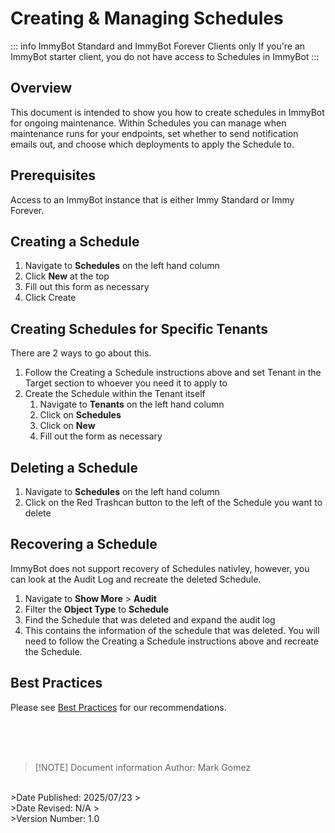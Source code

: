 <!-- How To Template -->
# Creating & Managing Schedules
::: info ImmyBot Standard and ImmyBot Forever Clients only
If you're an ImmyBot starter client, you do not have access to Schedules in ImmyBot
:::

## Overview
This document is intended to show you how to create schedules in ImmyBot for ongoing maintenance. Within Schedules you can manage when maintenance runs for your endpoints, set whether to send notification emails out, and choose which deployments to apply the Schedule to.

## Prerequisites
Access to an ImmyBot instance that is either Immy Standard or Immy Forever.

## Creating a Schedule
1. Navigate to **Schedules** on the left hand column
2. Click **New** at the top
3. Fill out this form as necessary
4. Click Create

## Creating Schedules for Specific Tenants
There are 2 ways to go about this.
1. Follow the Creating a Schedule instructions above and set Tenant in the Target section to whoever you need it to apply to
2. Create the Schedule within the Tenant itself
   1. Navigate to **Tenants** on the left hand column
   2. Click on **Schedules**
   3. Click on **New**
   4. Fill out the form as necessary

## Deleting a Schedule
1. Navigate to **Schedules** on the left hand column
2. Click on the Red Trashcan button to the left of the Schedule you want to delete

## Recovering a Schedule
ImmyBot does not support recovery of Schedules nativley, however, you can look at the Audit Log and recreate the deleted Schedule.
1. Navigate to **Show More** > **Audit**
2. Filter the **Object Type** to **Schedule**
3. Find the Schedule that was deleted and expand the audit log
4. This contains the information of the schedule that was deleted. You will need to follow the Creating a Schedule instructions above and recreate the Schedule.

## Best Practices
Please see [Best Practices](/Documentation/GettingStarted/instance-best-practices) for our recommendations.

<br><br><br>
>[!NOTE] Document information
>Author: Mark Gomez
<br>
>Date Published: 2025/07/23
><br>
>Date Revised: N/A
><br>
>Version Number: 1.0
